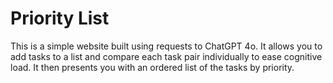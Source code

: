 # Priority List
This is a simple website built using requests to ChatGPT 4o.
It allows you to add tasks to a list and compare each task pair individually to ease cognitive load. It then presents you with an ordered list of the tasks by priority.
